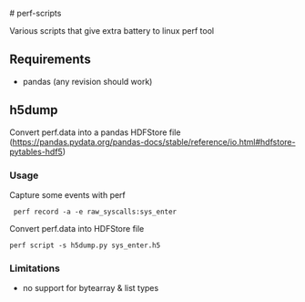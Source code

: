 # perf-scripts

Various scripts that give extra battery to linux perf tool

## Requirements

* pandas (any revision should work)

## h5dump

Convert perf.data into a pandas HDFStore file (https://pandas.pydata.org/pandas-docs/stable/reference/io.html#hdfstore-pytables-hdf5)

### Usage

Capture some events with perf

```
 perf record -a -e raw_syscalls:sys_enter
```

Convert perf.data into HDFStore file

```
perf script -s h5dump.py sys_enter.h5
```

### Limitations

* no support for bytearray & list types
